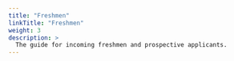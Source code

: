 ```yaml
---
title: "Freshmen"
linkTitle: "Freshmen"
weight: 3
description: >
  The guide for incoming freshmen and prospective applicants.
---
```

